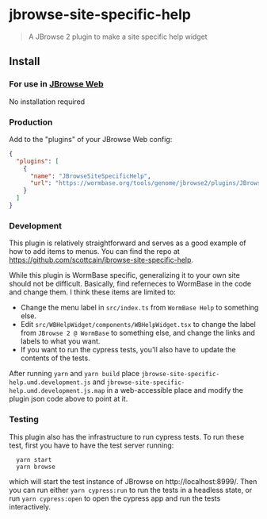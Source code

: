 # jbrowse-site-specific-help
> A JBrowse 2 plugin to make a site specific help widget

## Install

### For use in [JBrowse Web](https://jbrowse.org/jb2/docs/quickstart_web)

No installation required

### Production

Add to the "plugins" of your JBrowse Web config:

```json
{
  "plugins": [
    {
      "name": "JBrowseSiteSpecificHelp",
      "url": "https://wormbase.org/tools/genome/jbrowse2/plugins/JBrowseSiteSpecificHelp/jbrowse-site-specific-help.umd.development.js"
    }
  ]
}
```

### Development

This plugin is relatively straightforward and serves as a good example of how to 
add items to menus.  You can find the repo at https://github.com/scottcain/jbrowse-site-specific-help.

While this plugin is WormBase specific, generalizing it to your own site should not be difficult.
Basically, find referneces to WormBase in the code and change them.  I think these items are limited to:

* Change the menu label in `src/index.ts` from `WormBase Help` to something else.
* Edit 	`src/WBHelpWidget/components/WBHelpWidget.tsx` to change the label from `JBrowse 2 @ WormBase` to something else, and change the links and labels to what you want.
* If you want to run the cypress tests, you'll also have to update the contents of the tests.

After running `yarn` and `yarn build` place `jbrowse-site-specific-help.umd.development.js` and `jbrowse-site-specific-help.umd.development.js.map` in a web-accessible place and modify the plugin json code above to point at it.

### Testing

This plugin also has the infrastructure to run cypress tests. To run these test, first you have to have the test server running:
```
  yarn start
  yarn browse
```
which will start the test instance of JBrowse on http://localhost:8999/. Then you can run either `yarn cypress:run` to run the tests in a headless state, or run `yarn cypress:open` to open the cypress app and run the tests interactively.

